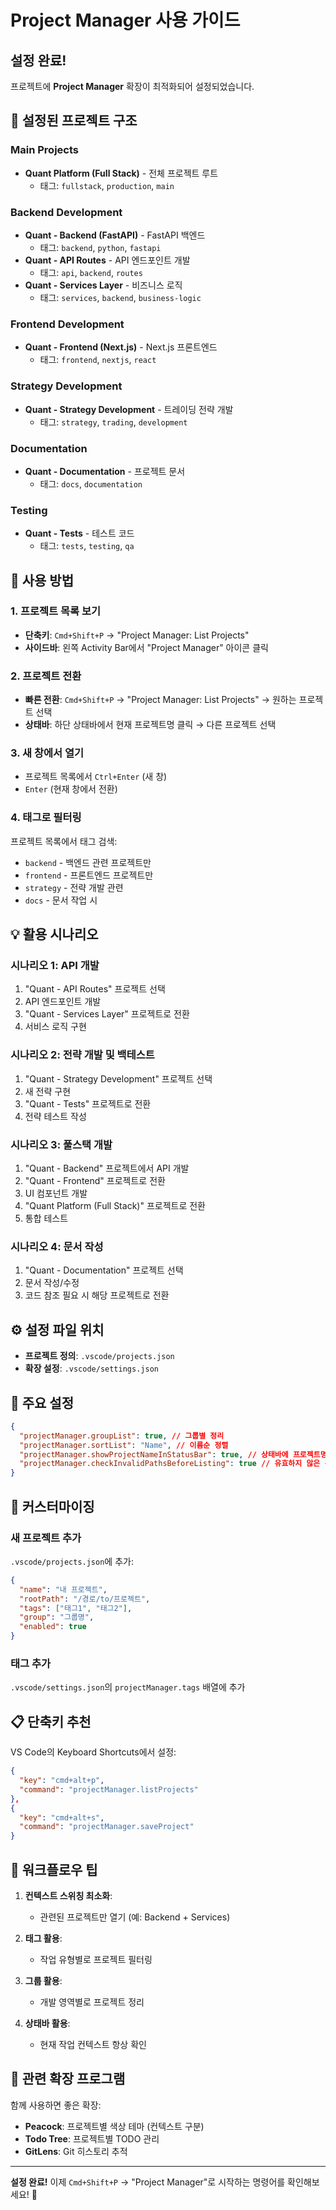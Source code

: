 # Project Manager 사용 가이드

## 설정 완료!

프로젝트에 **Project Manager** 확장이 최적화되어 설정되었습니다.

## 📁 설정된 프로젝트 구조

### Main Projects

- **Quant Platform (Full Stack)** - 전체 프로젝트 루트
  - 태그: `fullstack`, `production`, `main`

### Backend Development

- **Quant - Backend (FastAPI)** - FastAPI 백엔드
  - 태그: `backend`, `python`, `fastapi`
- **Quant - API Routes** - API 엔드포인트 개발
  - 태그: `api`, `backend`, `routes`
- **Quant - Services Layer** - 비즈니스 로직
  - 태그: `services`, `backend`, `business-logic`

### Frontend Development

- **Quant - Frontend (Next.js)** - Next.js 프론트엔드
  - 태그: `frontend`, `nextjs`, `react`

### Strategy Development

- **Quant - Strategy Development** - 트레이딩 전략 개발
  - 태그: `strategy`, `trading`, `development`

### Documentation

- **Quant - Documentation** - 프로젝트 문서
  - 태그: `docs`, `documentation`

### Testing

- **Quant - Tests** - 테스트 코드
  - 태그: `tests`, `testing`, `qa`

## 🚀 사용 방법

### 1. 프로젝트 목록 보기

- **단축키**: `Cmd+Shift+P` → "Project Manager: List Projects"
- **사이드바**: 왼쪽 Activity Bar에서 "Project Manager" 아이콘 클릭

### 2. 프로젝트 전환

- **빠른 전환**: `Cmd+Shift+P` → "Project Manager: List Projects" → 원하는
  프로젝트 선택
- **상태바**: 하단 상태바에서 현재 프로젝트명 클릭 → 다른 프로젝트 선택

### 3. 새 창에서 열기

- 프로젝트 목록에서 `Ctrl+Enter` (새 창)
- `Enter` (현재 창에서 전환)

### 4. 태그로 필터링

프로젝트 목록에서 태그 검색:

- `backend` - 백엔드 관련 프로젝트만
- `frontend` - 프론트엔드 프로젝트만
- `strategy` - 전략 개발 관련
- `docs` - 문서 작업 시

## 💡 활용 시나리오

### 시나리오 1: API 개발

1. "Quant - API Routes" 프로젝트 선택
2. API 엔드포인트 개발
3. "Quant - Services Layer" 프로젝트로 전환
4. 서비스 로직 구현

### 시나리오 2: 전략 개발 및 백테스트

1. "Quant - Strategy Development" 프로젝트 선택
2. 새 전략 구현
3. "Quant - Tests" 프로젝트로 전환
4. 전략 테스트 작성

### 시나리오 3: 풀스택 개발

1. "Quant - Backend" 프로젝트에서 API 개발
2. "Quant - Frontend" 프로젝트로 전환
3. UI 컴포넌트 개발
4. "Quant Platform (Full Stack)" 프로젝트로 전환
5. 통합 테스트

### 시나리오 4: 문서 작성

1. "Quant - Documentation" 프로젝트 선택
2. 문서 작성/수정
3. 코드 참조 필요 시 해당 프로젝트로 전환

## ⚙️ 설정 파일 위치

- **프로젝트 정의**: `.vscode/projects.json`
- **확장 설정**: `.vscode/settings.json`

## 🎯 주요 설정

```json
{
  "projectManager.groupList": true, // 그룹별 정리
  "projectManager.sortList": "Name", // 이름순 정렬
  "projectManager.showProjectNameInStatusBar": true, // 상태바에 프로젝트명 표시
  "projectManager.checkInvalidPathsBeforeListing": true // 유효하지 않은 경로 체크
}
```

## 🔧 커스터마이징

### 새 프로젝트 추가

`.vscode/projects.json`에 추가:

```json
{
  "name": "내 프로젝트",
  "rootPath": "/경로/to/프로젝트",
  "tags": ["태그1", "태그2"],
  "group": "그룹명",
  "enabled": true
}
```

### 태그 추가

`.vscode/settings.json`의 `projectManager.tags` 배열에 추가

## 📋 단축키 추천

VS Code의 Keyboard Shortcuts에서 설정:

```json
{
  "key": "cmd+alt+p",
  "command": "projectManager.listProjects"
},
{
  "key": "cmd+alt+s",
  "command": "projectManager.saveProject"
}
```

## 💼 워크플로우 팁

1. **컨텍스트 스위칭 최소화**:

   - 관련된 프로젝트만 열기 (예: Backend + Services)

2. **태그 활용**:

   - 작업 유형별로 프로젝트 필터링

3. **그룹 활용**:

   - 개발 영역별로 프로젝트 정리

4. **상태바 활용**:
   - 현재 작업 컨텍스트 항상 확인

## 🔗 관련 확장 프로그램

함께 사용하면 좋은 확장:

- **Peacock**: 프로젝트별 색상 테마 (컨텍스트 구분)
- **Todo Tree**: 프로젝트별 TODO 관리
- **GitLens**: Git 히스토리 추적

---

**설정 완료!** 이제 `Cmd+Shift+P` → "Project Manager"로 시작하는 명령어를
확인해보세요! 🎉
